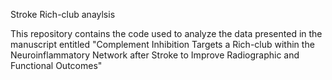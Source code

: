 Stroke Rich-club anaylsis

This repository contains the code used to analyze the data presented in the manuscript entitled "Complement Inhibition Targets a Rich-club within the Neuroinflammatory Network after Stroke to Improve Radiographic and Functional Outcomes"
